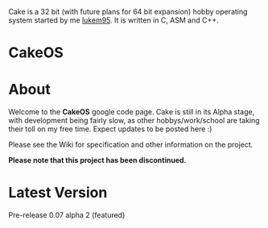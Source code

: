 Cake is a 32 bit (with future plans for 64 bit expansion) hobby operating system started by me [lukem95](lukem95.md). It is written in C, ASM and C++.

# CakeOS #

# About #

Welcome to the **CakeOS** google code page. Cake is still in its Alpha stage, with development being fairly slow, as other hobbys/work/school are taking their toll on my free time. Expect updates to be posted here :)

Please see the Wiki for specification and other information on the project.

**Please note that this project has been discontinued.**

# Latest Version #

Pre-release 0.07 alpha 2 (featured)